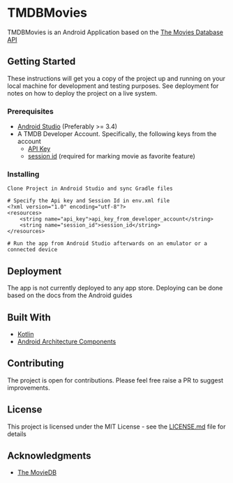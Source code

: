 # TMDBMovies

TMDBMovies is an Android Application based on the [The Movies Database API](https://www.themoviedb.org/documentation/api)

## Getting Started

These instructions will get you a copy of the project up and running on your local machine for development and testing purposes. See deployment for notes on how to deploy the project on a live system.

### Prerequisites

* [Android Studio](developer.android.com/studio/) (Preferably >= 3.4)
* A TMDB Developer Account. Specifically, the following keys from the account
  * [API Key](https://www.themoviedb.org/settings/api)
  * [session id](https://developers.themoviedb.org/3/authentication/validate-request-token) (required for marking movie as favorite feature)


### Installing

```
Clone Project in Android Studio and sync Gradle files
```
```
# Specify the Api key and Session Id in env.xml file
<?xml version="1.0" encoding="utf-8"?>
<resources>
    <string name="api_key">api_key_from_developer_account</string>
    <string name="session_id">session_id</string>
</resources>
```
```
# Run the app from Android Studio afterwards on an emulator or a connected device
```

## Deployment

The app is not currently deployed to any app store. Deploying can be done based on the docs from the Android guides

## Built With

* [Kotlin](https://kotlinlang.org)
* [Android Architecture Components](https://developer.android.com/topic/libraries/architecture)

## Contributing

The project is open for contributions. Please feel free raise a PR to suggest improvements.

## License

This project is licensed under the MIT License - see the [LICENSE.md](LICENSE.md) file for details

## Acknowledgments

* [The MovieDB](www.themoviedb.org/)
